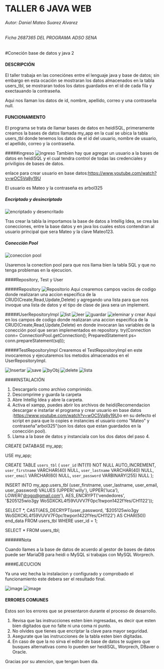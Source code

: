 # TALLER 6 JAVA WEB

###### Autor: Daniel Mateo Suarez Alvarez
###### Ficha 2687365 DEL PROGRAMA ADSO SENA

#Coneción base  de datos y java 2

#### DESCRIPCIÓN

El taller trabaja en las coneciónes entre el lenguaje java y base de datos; sin embargo en esta ocación se mostraran los datos almacenados en la tabla users_tbl, se mostraran todos los datos guardados en el id de cada fila y exectauando la contraseña.

Aqui nos llaman los datos de id, nombre, apellido, correo y una contraseña null.

#### FUNCIONAMIENTO

El programa se trata de llamar bases de datos en heidiSQL, primeramente creamos la bases de datos llamada my_app en la cual se ubica la tabla users_tbl donde tenemos los datos de el id del usuario, nombre de usuario, el apellido, correo y la contraseña.


#####ingreso
![ingreso](https://github.com/1Daniel-Mateo/Taller-4-y-5-Java-Web/assets/126428837/b1d6bf30-9a48-492b-b2c9-5112c833ae34)
Tambien hay que agregar un usuario a la bases de datos en heidiSQL y el cual tendra control de todas las credenciales y priviligios de bases de datos.

enlace para crear usuario en base datos:https://www.youtube.com/watch?v=wOC5Vq8y19U

El usuario es Mateo y la contraseña es arbol325

##### Encriptado y desincriptado

![encriptado y desencritado](https://user-images.githubusercontent.com/126428837/236576559-ea6c5306-e397-4b48-af74-c27ea51324ed.png)

Tras crear la tabla la importamos la base de datos a Intellig Idea, se crea las conecciones, entre la base datos y en java los cuales estos contendran al usuario principal que sera Mateo y la clave Mateo123.

##### Conección Pool
![coneccion pool](https://user-images.githubusercontent.com/126428837/236577158-a390eafc-77e8-4c0d-ac02-b0cc31f88453.png)

Usaremos la conection pool para que nos llama bien la tabla SQL y que no tenga problemas en la ejecucion.

####Repository, Test y User

#####Repository
![Repositorio](https://github.com/1Daniel-Mateo/Taller-4-y-5-Java-Web/assets/126428837/d1e0b56c-6a08-4d7b-a57c-1c934b93f44f)
Aqui crearemos campos vacios de codigo donde realizaran una accion especifica de la CRUD(Create,Read,Update,Delete) y agregando una lista para que nos invoque una lista de datos y el tipo de clase de java sera un implement.

#####UserRepositoryImpl
![list](https://github.com/1Daniel-Mateo/Taller-4-y-5-Java-Web/assets/126428837/43531073-180f-4f28-b9f5-268afd332347)
![leer](https://github.com/1Daniel-Mateo/Taller-4-y-5-Java-Web/assets/126428837/140ab606-df07-4600-bea4-5a7aedb84c78)
![guardar](https://github.com/1Daniel-Mateo/Taller-4-y-5-Java-Web/assets/126428837/04da1d9e-d652-41b9-b72d-db10b517a0de)
![eleminar y crear](https://github.com/1Daniel-Mateo/Taller-4-y-5-Java-Web/assets/126428837/8cb7352c-fbfd-412b-ae36-7e7ddc457de0)
Aqui en los campos de codigo donde realizaran una accion especifica de la CRUD(Create,Read,Update,Delete) en donde invocaran las variables de la conección pool que seran implementados en repository.
try(Connection conn= ConnectionPool.getConnection();
PreparedStatement ps= conn.prepareStatement(sql));

#####TestRepositoryImpl
Crearemos el  TestRepositoryImpl en este invocaremos y ejecutaremos los metodos almacenados en el UserRepositoryImpl.

![Insertar](https://github.com/1Daniel-Mateo/Taller-4-y-5-Java-Web/assets/126428837/f3313d56-f0f1-4ff1-92e2-c5f58c80ee8a)
![save](https://github.com/1Daniel-Mateo/Taller-4-y-5-Java-Web/assets/126428837/887a322d-0b2f-4fd7-99fe-55d6ccc4fbb7)
![byObj](https://github.com/1Daniel-Mateo/Taller-4-y-5-Java-Web/assets/126428837/3e601efd-498c-47bc-8d23-bee7e940be26)
![delete](https://github.com/1Daniel-Mateo/Taller-4-y-5-Java-Web/assets/126428837/21621239-1808-4830-9930-1189e12981f0)
![lista](https://github.com/1Daniel-Mateo/Taller-4-y-5-Java-Web/assets/126428837/201df692-6084-469d-81a8-1bfc049096d7)

####INSTALACIÓN

1. Descargarlo como archivo comprimido.
2. Descomprime y guarda la carpeta
3. Abre Intellig Idea y abre la carpeta.
4. Activa el xampp, puedes abrir los archivos de heidi(Recomendacion descargar e instarlar el programa y crear usuario en base datos :https://www.youtube.com/watch?v=wOC5Vq8y19U)o en su defecto el script en para que lo copies e instancies el usuario como "Mateo" y contraseña"arbol325"(son los datos que estan guardados en la conección pool).
5. Llama a la base de datos y instanciala con los dos datos del paso 4.

CREATE DATABASE my_app;

USE my_app;

CREATE TABLE `users_tbl` (
`user_id` INT(11) NOT NULL AUTO_INCREMENT,
`user_firstname` VARCHAR(40) NULL,
`user_lastname` VARCHAR(40) NULL,
`user_email` VARCHAR(60) NULL,
`user_password` VARBINARY(255) NULL
);

INSERT INTO my_app.users_tbl (user_firstname, user_lastname, user_email, user_password)  VALUES (UPPER('willy'), UPPER('luca'), LOWER('drogo@gmail.com'),
AES_ENCRYPT('vendedores', '$205125wio3gy WoSDXCKL4f59VUVV7F0pc1twpon1422fYes/CH1122'));

SELECT *, CAST(AES_DECRYPT(user_password, '$205125wio3gy WoSDXCKL4f59VUVV7F0pc1twpon1422fYes/CH1122')
AS CHAR(50)) end_data FROM users_tbl WHERE user_id = 1;

SELECT * FROM users_tbl;

######Nota

Cuando llames a la base de datos de acuerdo al gestor de bases de datos puede ser MariaDB para heidi o MySQL si trabajas con MySQL Worprech.

####EJECUCION

Ya una vez hecha la instalacion y configurado y comprobado el funcionamiento este debera ser el resultado final.

![image](https://github.com/1Daniel-Mateo/Taller-4-y-5-Java-Web/assets/126428837/78fa6617-2317-4147-8983-6413933a26ce)
![image](https://github.com/1Daniel-Mateo/Taller-4-y-5-Java-Web/assets/126428837/25752688-d311-4971-9e8f-014a7fa0d4f1)

#### ERRORES COMUNES

Estos son los errores que se presentaron durante el proceso de desarrollo.

1. Revisa que las instrucciones esten bien ingresadas, es decir que esten bien digitados que no falte ni una coma ni punto.
2. No olvides que tienes que encriptar la clave para mayor seguridad.
3. Asegurate que las instrucciones de la tabla esten bien digitadas.
4. En caso de que la no sirva el editor de base de datos te sugiero que busques alternativas como lo pueden ser heidiSQL, Worprech, DBaver o Oracle.

Gracias por su atencion, que tengan buen día.



